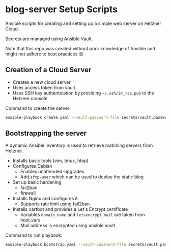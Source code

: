 # blog-server Setup Scripts

Ansible scripts for creating and setting up a simple web server on Hetzner Cloud.

Secrets are managed using Ansible Vault.

Note that this repo was created without prior knowledge of Ansible and might
not adhere to best practices :wink:

## Creation of a Cloud Server

- Creates a new cloud server
- Uses access token from vault
- Uses SSH key authentication by providing `~/.ssh/id_rsa.pub` to the Hetzner console

Command to create the server:

```bash
ansible-playbook create.yaml --vault-password-file secrets/vault.password
```

## Bootstrapping the server

A dynamic Ansible inventory is used to retrieve matching servers from Hetzner.

- Installs basic tools (vim, tmux, htop)
- Configures Debian
  - Enables unattended-upgrades
  - Add `sftp-user` which can be used to deploy the static blog
- Set up basic hardening 
  - fail2ban
  - firewall
- Installs Nginx and configures it
  - Supports rate limit using fail2ban
- Installs certbot and provides a Let's Encrypt certificate
  - Variables `domain_name` and `letsencrypt_mail` are taken from host_vars
  - Mail address is encrypted using ansible vault

Command to run playbook:

```bash
ansible-playbook bootstrap.yaml --vault-password-file secrets/vault.password -i inventories/hosts.hcloud.yaml
```

